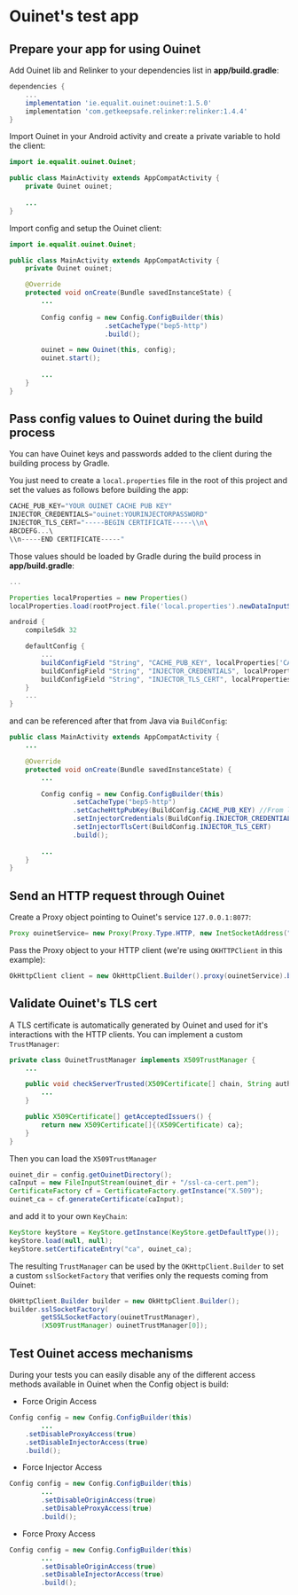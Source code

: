 # Ouinet's test app

## Prepare your app for using Ouinet

Add Ouinet lib and Relinker to your dependencies list in **app/build.gradle**:

```groovy
dependencies {
    ...
    implementation 'ie.equalit.ouinet:ouinet:1.5.0'
    implementation 'com.getkeepsafe.relinker:relinker:1.4.4'
}
```
Import Ouinet in your Android activity and create a private variable to hold the client:

```java
import ie.equalit.ouinet.Ouinet;

public class MainActivity extends AppCompatActivity {
    private Ouinet ouinet;
    
    ...
}
```

Import config and setup the Ouinet client:

```java
import ie.equalit.ouinet.Ouinet;

public class MainActivity extends AppCompatActivity {
    private Ouinet ouinet;

    @Override
    protected void onCreate(Bundle savedInstanceState) {
        ...
        
        Config config = new Config.ConfigBuilder(this)
                        .setCacheType("bep5-http")
                        .build();

        ouinet = new Ouinet(this, config);
        ouinet.start();
        
        ...
    }
}

```

## Pass config values to Ouinet during the build process

You can have Ouinet keys and passwords added to the
client during the building process by Gradle.

You just need to create a `local.properties` file in the root of this project
and set the values as follows before building the app:
```groovy
CACHE_PUB_KEY="YOUR OUINET CACHE PUB KEY"
INJECTOR_CREDENTIALS="ouinet:YOURINJECTORPASSWORD"
INJECTOR_TLS_CERT="-----BEGIN CERTIFICATE-----\\n\
ABCDEFG...\
\\n-----END CERTIFICATE-----"
```

Those values should be loaded by Gradle during the build process in **app/build.gradle**:
```groovy
...

Properties localProperties = new Properties()
localProperties.load(rootProject.file('local.properties').newDataInputStream())

android {
    compileSdk 32

    defaultConfig {
        ...
        buildConfigField "String", "CACHE_PUB_KEY", localProperties['CACHE_PUB_KEY']
        buildConfigField "String", "INJECTOR_CREDENTIALS", localProperties['INJECTOR_CREDENTIALS']
        buildConfigField "String", "INJECTOR_TLS_CERT", localProperties['INJECTOR_TLS_CERT']
    }
    ...
}
```

and can be referenced after that from Java via `BuildConfig`:

```java
public class MainActivity extends AppCompatActivity {
    ...

    @Override
    protected void onCreate(Bundle savedInstanceState) {
        ...

        Config config = new Config.ConfigBuilder(this)
                .setCacheType("bep5-http")
                .setCacheHttpPubKey(BuildConfig.CACHE_PUB_KEY) //From local.properties
                .setInjectorCredentials(BuildConfig.INJECTOR_CREDENTIALS)
                .setInjectorTlsCert(BuildConfig.INJECTOR_TLS_CERT)
                .build();
        
        ...
    }
}
```

## Send an HTTP request through Ouinet

Create a Proxy object pointing to Ouinet's service `127.0.0.1:8077`:
```java
Proxy ouinetService= new Proxy(Proxy.Type.HTTP, new InetSocketAddress("127.0.0.1", 8077));
```

Pass the Proxy object to your HTTP client (we're using `OKHTTPClient` in this example):
```java
OkHttpClient client = new OkHttpClient.Builder().proxy(ouinetService).build();
```

## Validate Ouinet's TLS cert
A TLS certificate is automatically generated by Ouinet and used for it's
interactions with the HTTP clients. You can implement a custom `TrustManager`:
```java
private class OuinetTrustManager implements X509TrustManager {
    ...

    public void checkServerTrusted(X509Certificate[] chain, String authType) throws CertificateException {
        ...
    }

    public X509Certificate[] getAcceptedIssuers() {
        return new X509Certificate[]{(X509Certificate) ca};
    }
}
```
Then you can load the `X509TrustManager`

```java
ouinet_dir = config.getOuinetDirectory();
caInput = new FileInputStream(ouinet_dir + "/ssl-ca-cert.pem");
CertificateFactory cf = CertificateFactory.getInstance("X.509");
ouinet_ca = cf.generateCertificate(caInput);
```
and add it to your own `KeyChain`:

```java
KeyStore keyStore = KeyStore.getInstance(KeyStore.getDefaultType());
keyStore.load(null, null);
keyStore.setCertificateEntry("ca", ouinet_ca);
```

The resulting `TrustManager` can be used by the `OKHttpClient.Builder` to set
a custom `sslSocketFactory` that verifies only the requests coming from Ouinet:

```java
OkHttpClient.Builder builder = new OkHttpClient.Builder();
builder.sslSocketFactory(
        getSSLSocketFactory(ouinetTrustManager),
        (X509TrustManager) ouinetTrustManager[0]);
```



## Test Ouinet access mechanisms
During your tests you can easily disable any of the different access methods
available in Ouinet when the Config object is build:

* Force Origin Access
```java
Config config = new Config.ConfigBuilder(this)
        ...
    .setDisableProxyAccess(true)
    .setDisableInjectorAccess(true)
    .build();
```

* Force Injector Access
```java
Config config = new Config.ConfigBuilder(this)
        ...
        .setDisableOriginAccess(true)
        .setDisableProxyAccess(true)
        .build();
```

* Force Proxy Access
```java
Config config = new Config.ConfigBuilder(this)
        ...
        .setDisableOriginAccess(true)
        .setDisableInjectorAccess(true)
        .build();
```
